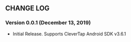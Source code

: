 ## CHANGE LOG

### Version 0.0.1 (December 13, 2019)
* Initial Release. Supports CleverTap Android SDK v3.6.1